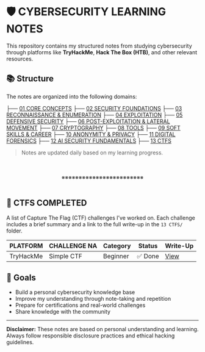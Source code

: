 # 🛡️ CYBERSECURITY LEARNING NOTES

This repository contains my structured notes from studying cybersecurity through platforms like **TryHackMe**, **Hack The Box (HTB)**, and other relevant resources.

## 📚 Structure

The notes are organized into the following domains:

├── [01 CORE CONCEPTS]()
├── [02 SECURITY FOUNDATIONS]()
├── [03 RECONNAISSANCE & ENUMERATION]()
├── [04 EXPLOITATION]()
├── [05 DEFENSIVE SECURITY]()
├── [06 POST-EXPLOITATION & LATERAL MOVEMENT]()
├── [07 CRYPTOGRAPHY]()
├── [08 TOOLS]()
├── [09 SOFT SKILLS & CAREER]()
├── [10 ANONYMITY & PRIVACY]()
├── [11 DIGITAL FORENSICS]()
├── [12 AI SECURITY FUNDAMENTALS]()
├── [13 CTFS]()


> Notes are updated daily based on my learning progress.
<div align="center">
<br>
<br>
※※※※※※※※※※※※※※※※※※※※※※※※
<br>
<br>
</div>

## 🚩 CTFS COMPLETED

A list of Capture The Flag (CTF) challenges I’ve worked on. Each challenge includes a brief summary and a link to the full write-up in the `13 CTFS/` folder.

| PLATFORM  | CHALLENGE NA | Category | Status | Write-Up                                  |
| --------- | ------------ | -------- | ------ | ----------------------------------------- |
| TryHackMe | Simple CTF   | Beginner | ✅ Done | [View](13%20CTFS/TryHackMe_Simple_CTF.md) |




## 🚀 Goals

- Build a personal cybersecurity knowledge base
- Improve my understanding through note-taking and repetition
- Prepare for certifications and real-world challenges
- Share knowledge with the community



---

**Disclaimer:** These notes are based on personal understanding and learning. Always follow responsible disclosure practices and ethical hacking guidelines.
